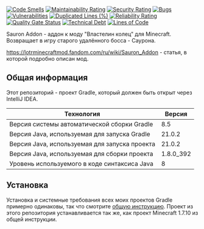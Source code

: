 [![Code Smells](https://sonarcloud.io/api/project_badges/measure?project=Hummel009_Sauron-Addon&metric=code_smells)](https://sonarcloud.io/summary/overall?id=Hummel009_Sauron-Addon)
[![Maintainability Rating](https://sonarcloud.io/api/project_badges/measure?project=Hummel009_Sauron-Addon&metric=sqale_rating)](https://sonarcloud.io/summary/overall?id=Hummel009_Sauron-Addon)
[![Security Rating](https://sonarcloud.io/api/project_badges/measure?project=Hummel009_Sauron-Addon&metric=security_rating)](https://sonarcloud.io/summary/overall?id=Hummel009_Sauron-Addon)
[![Bugs](https://sonarcloud.io/api/project_badges/measure?project=Hummel009_Sauron-Addon&metric=bugs)](https://sonarcloud.io/summary/overall?id=Hummel009_Sauron-Addon)
[![Vulnerabilities](https://sonarcloud.io/api/project_badges/measure?project=Hummel009_Sauron-Addon&metric=vulnerabilities)](https://sonarcloud.io/summary/overall?id=Hummel009_Sauron-Addon)
[![Duplicated Lines (%)](https://sonarcloud.io/api/project_badges/measure?project=Hummel009_Sauron-Addon&metric=duplicated_lines_density)](https://sonarcloud.io/summary/overall?id=Hummel009_Sauron-Addon)
[![Reliability Rating](https://sonarcloud.io/api/project_badges/measure?project=Hummel009_Sauron-Addon&metric=reliability_rating)](https://sonarcloud.io/summary/overall?id=Hummel009_Sauron-Addon)
[![Quality Gate Status](https://sonarcloud.io/api/project_badges/measure?project=Hummel009_Sauron-Addon&metric=alert_status)](https://sonarcloud.io/summary/overall?id=Hummel009_Sauron-Addon)
[![Technical Debt](https://sonarcloud.io/api/project_badges/measure?project=Hummel009_Sauron-Addon&metric=sqale_index)](https://sonarcloud.io/summary/overall?id=Hummel009_Sauron-Addon)
[![Lines of Code](https://sonarcloud.io/api/project_badges/measure?project=Hummel009_Sauron-Addon&metric=ncloc)](https://sonarcloud.io/summary/overall?id=Hummel009_Sauron-Addon)

Sauron Addon - аддон к моду "Властелин колец" для Minecraft. Возвращает в игру старого удалённого босса - Саурона.

https://lotrminecraftmod.fandom.com/ru/wiki/Sauron_Addon - статья, в которой подробно описан мод.

## Общая информация

Этот репозиторий - проект Gradle, который должен быть открыт через IntelliJ IDEA.

| Технология                                    | Версия    |
|-----------------------------------------------|-----------|
| Версия системы автоматической сборки Gradle   | 8.5       |
| Версия Java, используемая для запуска Gradle  | 21.0.2    |
| Версия Java, используемая для запуска проекта | 21.0.2    |
| Версия Java, используемая для сборки проекта  | 1.8.0_392 |
| Уровень используемого в коде синтаксиса Java  | 8         |

## Установка

Установка и системные требования всех моих проектов Gradle примерно одинаковы, так что смотрите [общую инструкцию](https://github.com/Hummel009/Legendary-Item#readme). Проект из этого репозитория устанавливается так же, как проект Minecraft 1.7.10 из общей инструкции.
